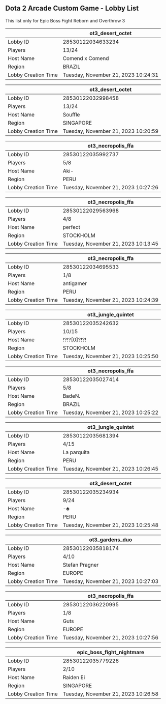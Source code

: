 ## Dota 2 Arcade Custom Game - Lobby List

This list only for Epic Boss Fight Reborn and Overthrow 3

|  | ot3_desert_octet |
| ------ | ------ |
| Lobby ID | 28530122034633234 |
| Players | 13/24 |
| Host Name | Comend x Comend |
| Region | BRAZIL |
| Lobby Creation Time | Tuesday, November 21, 2023 10:24:31 |


|  | ot3_desert_octet |
| ------ | ------ |
| Lobby ID | 28530122032998458 |
| Players | 13/24 |
| Host Name | Souffle |
| Region | SINGAPORE |
| Lobby Creation Time | Tuesday, November 21, 2023 10:20:59 |


|  | ot3_necropolis_ffa |
| ------ | ------ |
| Lobby ID | 28530122035992737 |
| Players | 5/8 |
| Host Name | Aki- |
| Region | PERU |
| Lobby Creation Time | Tuesday, November 21, 2023 10:27:26 |


|  | ot3_necropolis_ffa |
| ------ | ------ |
| Lobby ID | 28530122029563968 |
| Players | 4/8 |
| Host Name | perfect |
| Region | STOCKHOLM |
| Lobby Creation Time | Tuesday, November 21, 2023 10:13:45 |


|  | ot3_necropolis_ffa |
| ------ | ------ |
| Lobby ID | 28530122034695533 |
| Players | 1/8 |
| Host Name | antigamer |
| Region | PERU |
| Lobby Creation Time | Tuesday, November 21, 2023 10:24:39 |


|  | ot3_jungle_quintet |
| ------ | ------ |
| Lobby ID | 28530122035242632 |
| Players | 10/15 |
| Host Name | !?!?[0]?!?! |
| Region | STOCKHOLM |
| Lobby Creation Time | Tuesday, November 21, 2023 10:25:50 |


|  | ot3_necropolis_ffa |
| ------ | ------ |
| Lobby ID | 28530122035027414 |
| Players | 5/8 |
| Host Name | BadeN. |
| Region | BRAZIL |
| Lobby Creation Time | Tuesday, November 21, 2023 10:25:22 |


|  | ot3_jungle_quintet |
| ------ | ------ |
| Lobby ID | 28530122035681394 |
| Players | 4/15 |
| Host Name | La parquita |
| Region | PERU |
| Lobby Creation Time | Tuesday, November 21, 2023 10:26:45 |


|  | ot3_desert_octet |
| ------ | ------ |
| Lobby ID | 28530122035234934 |
| Players | 9/24 |
| Host Name | -♣ |
| Region | PERU |
| Lobby Creation Time | Tuesday, November 21, 2023 10:25:48 |


|  | ot3_gardens_duo |
| ------ | ------ |
| Lobby ID | 28530122035818174 |
| Players | 4/10 |
| Host Name | Stefan Pragner |
| Region | EUROPE |
| Lobby Creation Time | Tuesday, November 21, 2023 10:27:03 |


|  | ot3_necropolis_ffa |
| ------ | ------ |
| Lobby ID | 28530122036220995 |
| Players | 1/8 |
| Host Name | Guts |
| Region | EUROPE |
| Lobby Creation Time | Tuesday, November 21, 2023 10:27:56 |


|  | epic_boss_fight_nightmare |
| ------ | ------ |
| Lobby ID | 28530122035779226 |
| Players | 2/10 |
| Host Name | Raiden Ei |
| Region | SINGAPORE |
| Lobby Creation Time | Tuesday, November 21, 2023 10:26:58 |


